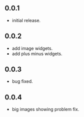 ## 0.0.1

* initial release.

## 0.0.2

* add image widgets.
* add plus minus widgets.

## 0.0.3

* bug fixed.

## 0.0.4

* big images showing problem fix.